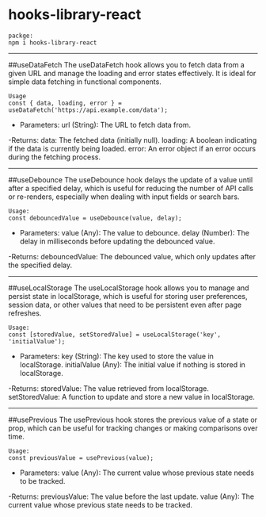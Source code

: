 # hooks-library-react

```
packge: 
npm i hooks-library-react
```
---

##useDataFetch
The useDataFetch hook allows you to fetch data from a given URL and manage the loading and error states effectively. It is ideal for simple data fetching in functional components.
```
Usage
const { data, loading, error } = useDataFetch('https://api.example.com/data');
```

- Parameters:
url (String): The URL to fetch data from.

-Returns:
data: The fetched data (initially null).
loading: A boolean indicating if the data is currently being loaded.
error: An error object if an error occurs during the fetching process.

---

##useDebounce
The useDebounce hook delays the update of a value until after a specified delay, which is useful for reducing the number of API calls or re-renders, especially when dealing with input fields or search bars.
```
Usage:
const debouncedValue = useDebounce(value, delay);
```

- Parameters:
value (Any): The value to debounce.
delay (Number): The delay in milliseconds before updating the debounced value.

-Returns:
debouncedValue: The debounced value, which only updates after the specified delay.

---

##useLocalStorage
The useLocalStorage hook allows you to manage and persist state in localStorage, which is useful for storing user preferences, session data, or other values that need to be persistent even after page refreshes.
```
Usage:
const [storedValue, setStoredValue] = useLocalStorage('key', 'initialValue');
```

- Parameters:
key (String): The key used to store the value in localStorage.
initialValue (Any): The initial value if nothing is stored in localStorage.

-Returns:
storedValue: The value retrieved from localStorage.
setStoredValue: A function to update and store a new value in localStorage.

---

##usePrevious
The usePrevious hook stores the previous value of a state or prop, which can be useful for tracking changes or making comparisons over time.
```
Usage:
const previousValue = usePrevious(value);
```
- Parameters:
  value (Any): The current value whose previous state needs to be tracked.

-Returns:
 previousValue: The value before the last update.
 value (Any): The current value whose previous state needs to be tracked.
